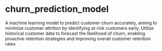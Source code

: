 # churn_prediction_model
A machine learning model to predict customer churn accurately, aiming to minimize customer attrition by identifying at-risk customers early. Utilize historical customer data to forecast the likelihood of churn, enabling proactive retention strategies and improving overall customer retention rates
